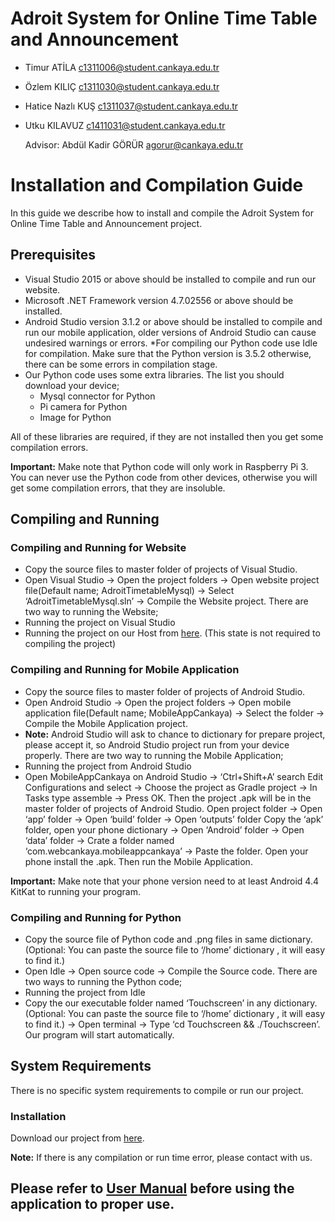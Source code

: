 # **Adroit System for Online Time Table and Announcement**
                                                                                                                                                                

* Timur ATİLA c1311006@student.cankaya.edu.tr

* Özlem KILIÇ c1311030@student.cankaya.edu.tr

* Hatice Nazlı KUŞ c1311037@student.cankaya.edu.tr

* Utku KILAVUZ c1411031@student.cankaya.edu.tr

	Advisor: Abdül Kadir GÖRÜR agorur@cankaya.edu.tr
  
# **Installation and Compilation Guide**

In this guide we describe how to install and compile the Adroit System for Online Time Table and Announcement project.

## **Prerequisites**

* Visual Studio 2015 or above should be installed to compile and run our website.
* Microsoft .NET Framework version 4.7.02556 or above should be installed.
* Android Studio version 3.1.2 or above should be installed to compile and run our mobile
application, older versions of Android Studio can cause undesired warnings or errors.
*For compiling our Python code use Idle for compilation. Make sure that the Python version
is 3.5.2 otherwise, there can be some errors in compilation stage.
* Our Python code uses some extra libraries. The list you should download your device;
	* Mysql connector for Python
	* Pi camera for Python
	* Image for Python
 
All of these libraries are required, if they are not installed then you get some compilation errors. 
  
**Important:** Make note that Python code will only work in Raspberry Pi 3. You can never use the Python code from other devices, otherwise you will get some compilation errors, that they are insoluble.

## **Compiling and Running**

### **Compiling and Running for Website**

* Copy the source files to master folder of projects of Visual Studio.
* Open Visual Studio → Open the project folders → Open website project file(Default name;
AdroitTimetableMysql) → Select ‘AdroitTimetableMysql.sln’ → Compile the Website
project.
   There are two way to running the Website;
* Running the project on Visual Studio
* Running the project on our Host from [here](https://www.cankayaweb.com). (This state is not required to compiling the
project)

### **Compiling and Running for Mobile Application**

* Copy the source files to master folder of projects of Android Studio.
* Open Android Studio → Open the project folders → Open mobile application file(Default
name; MobileAppCankaya) → Select the folder → Compile the Mobile Application
project.
* **Note:** Android Studio will ask to chance to dictionary for prepare project, please accept it,
so Android Studio project run from your device properly.
   There are two way to running the Mobile Application;
* Running the project from Android Studio
* Open MobileAppCankaya on Android Studio → ‘Ctrl+Shift+A’ search Edit Configurations
and select → Choose the project as Gradle project → In Tasks type assemble → Press OK.
Then the project .apk will be in the master folder of projects of Android Studio. Open
project folder → Open ‘app’ folder → Open ‘build’ folder → Open ‘outputs’ folder Copy
the ‘apk’ folder, open your phone dictionary → Open ‘Android’ folder → Open ‘data’
folder → Crate a folder named ‘com.webcankaya.mobileappcankaya’ → Paste the folder.
Open your phone install the .apk. Then run the Mobile Application.

**Important:** Make note that your phone version need to at least Android 4.4 KitKat to
running your program.

### **Compiling and Running for Python**
* Copy the source file of Python code and .png files in same dictionary. (Optional: You can
paste the source file to ‘/home’ dictionary , it will easy to find it.)
* Open Idle → Open source code → Compile the Source code.
   There are two ways to running the Python code;
* Running the project from Idle
* Copy the our executable folder named ‘Touchscreen’ in any dictionary. (Optional: You can
paste the source file to ‘/home’ dictionary , it will easy to find it.) → Open terminal → Type
‘cd Touchscreen && ./Touchscreen’. Our program will start automatically.
## **System Requirements**
There is no specific system requirements to compile or run our project.
### **Installation**
Download our project from [here](https://github.com/CankayaUniversity/ceng-407-408-project-adroit-system-for-online-time-table-and-announcement/releases).

**Note:** If there is any compilation or run time error, please contact with us.
## **Please refer to [User Manual](https://github.com/CankayaUniversity/ceng-407-408-project-adroit-system-for-online-time-table-and-announcement/wiki/User-Manual) before using the application to proper use.**
